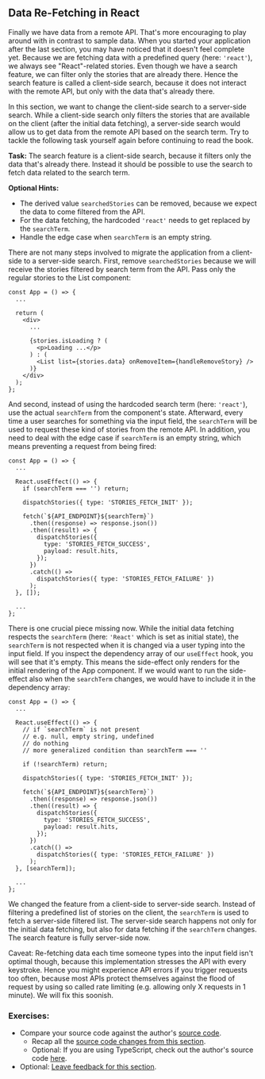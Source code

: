 ## Data Re-Fetching in React

Finally we have data from a remote API. That's more encouraging to play around with in contrast to sample data. When you started your application after the last section, you may have noticed that it doesn't feel complete yet. Because we are fetching data with a predefined query (here: `'react'`), we always see "React"-related stories. Even though we have a search feature, we can filter only the stories that are already there. Hence the search feature is called a client-side search, because it does not interact with the remote API, but only with the data that's already there.

In this section, we want to change the client-side search to a server-side search. While a client-side search only filters the stories that are available on the client (after the initial data fetching), a server-side search would allow us to get data from the remote API based on the search term. Try to tackle the following task yourself again before continuing to read the book.

**Task:** The search feature is a client-side search, because it filters only the data that's already there. Instead it should be possible to use the search to fetch data related to the search term.

**Optional Hints:**

* The derived value `searchedStories` can be removed, because we expect the data to come filtered from the API.
* For the data fetching, the hardcoded `'react'` needs to get replaced by the `searchTerm`.
* Handle the edge case when `searchTerm` is an empty string.

There are not many steps involved to migrate the application from a client-side to a server-side search. First, remove `searchedStories` because we will receive the stories filtered by search term from the API. Pass only the regular stories to the List component:

```javascript{11}
const App = () => {
  ...

  return (
    <div>
      ...

      {stories.isLoading ? (
        <p>Loading ...</p>
      ) : (
        <List list={stories.data} onRemoveItem={handleRemoveStory} />
      )}
    </div>
  );
};
```

And second, instead of using the hardcoded search term (here: `'react'`), use the actual `searchTerm` from the component's state. Afterward, every time a user searches for something via the input field, the `searchTerm` will be used to request these kind of stories from the remote API. In addition, you need to deal with the edge case if `searchTerm` is an empty string, which means preventing a request from being fired:

```javascript{5,9}
const App = () => {
  ...

  React.useEffect(() => {
    if (searchTerm === '') return;

    dispatchStories({ type: 'STORIES_FETCH_INIT' });

    fetch(`${API_ENDPOINT}${searchTerm}`)
      .then((response) => response.json())
      .then((result) => {
        dispatchStories({
          type: 'STORIES_FETCH_SUCCESS',
          payload: result.hits,
        });
      })
      .catch(() =>
        dispatchStories({ type: 'STORIES_FETCH_FAILURE' })
      );
  }, []);

  ...
};
```

There is one crucial piece missing now. While the initial data fetching respects the `searchTerm` (here: `'React'` which is set as initial state), the `searchTerm` is not respected when it is changed via a user typing into the input field. If you inspect the dependency array of our `useEffect` hook, you will see that it's empty. This means the side-effect only renders for the initial rendering of the App component. If we would want to run the side-effect also when the `searchTerm` changes, we would have to include it in the dependency array:

```javascript{5-10,25}
const App = () => {
  ...

  React.useEffect(() => {
    // if `searchTerm` is not present
    // e.g. null, empty string, undefined
    // do nothing
    // more generalized condition than searchTerm === ''

    if (!searchTerm) return;

    dispatchStories({ type: 'STORIES_FETCH_INIT' });

    fetch(`${API_ENDPOINT}${searchTerm}`)
      .then((response) => response.json())
      .then((result) => {
        dispatchStories({
          type: 'STORIES_FETCH_SUCCESS',
          payload: result.hits,
        });
      })
      .catch(() =>
        dispatchStories({ type: 'STORIES_FETCH_FAILURE' })
      );
  }, [searchTerm]);

  ...
};
```

We changed the feature from a client-side to server-side search. Instead of filtering a predefined list of stories on the client, the `searchTerm` is used to fetch a server-side filtered list. The server-side search happens not only for the initial data fetching, but also for data fetching if the `searchTerm` changes. The search feature is fully server-side now.

Caveat: Re-fetching data each time someone types into the input field isn't optimal though, because this implementation stresses the API with every keystroke. Hence you might experience API errors if you trigger requests too often, because most APIs protect themselves against the flood of request by using so called rate limiting (e.g. allowing only X requests in 1 minute). We will fix this soonish.

### Exercises:

* Compare your source code against the author's [source code](https://bit.ly/3DJRZd3).
  * Recap all the [source code changes from this section](https://bit.ly/3S2P1og).
  * Optional: If you are using TypeScript, check out the author's source code [here](https://bit.ly/3C9TFvb).
* Optional: [Leave feedback for this section](https://forms.gle/ywE4bFy6D2HSG8Rd7).